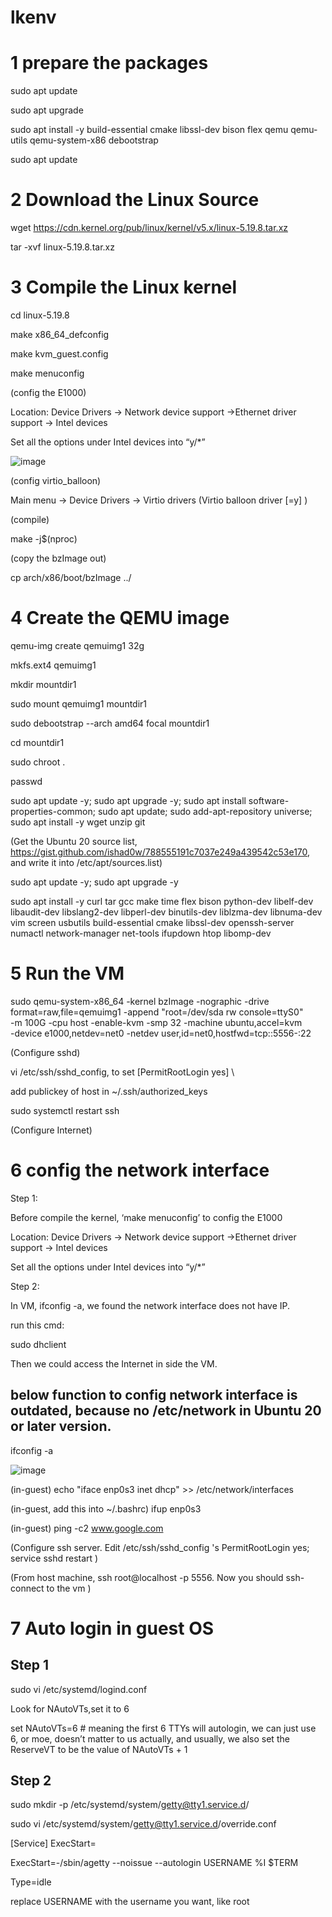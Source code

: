 # lkenv

# 1 prepare the packages

sudo apt update

sudo apt upgrade

sudo apt install -y build-essential cmake libssl-dev bison flex qemu qemu-utils qemu-system-x86 debootstrap

sudo apt update

# 2 Download the Linux Source

wget https://cdn.kernel.org/pub/linux/kernel/v5.x/linux-5.19.8.tar.xz

tar -xvf linux-5.19.8.tar.xz

# 3 Compile the Linux kernel

cd linux-5.19.8

make x86_64_defconfig

make kvm_guest.config

make menuconfig 

  (config the E1000)

  Location: Device Drivers -> Network device support ->Ethernet driver support -> Intel devices

  Set all the options under Intel devices into “y/*”

![image](https://user-images.githubusercontent.com/55301130/189800700-656a4597-18ad-4384-8009-d10010caaf8f.png)

  (config virtio_balloon)
  
  Main menu -> Device Drivers -> Virtio drivers (Virtio balloon driver [=y] )
  
 (compile)
 
 make -j$(nproc)

(copy the bzImage out)

cp arch/x86/boot/bzImage ../

# 4 Create the QEMU image

qemu-img create qemuimg1 32g

mkfs.ext4 qemuimg1 

mkdir mountdir1

sudo mount qemuimg1 mountdir1

sudo debootstrap --arch amd64 focal mountdir1

cd mountdir1

sudo chroot .

passwd

sudo apt update -y; sudo apt upgrade -y; sudo apt install software-properties-common; sudo apt update; sudo add-apt-repository universe;  sudo apt install -y wget unzip git


(Get the Ubuntu 20 source list, https://gist.github.com/ishad0w/788555191c7037e249a439542c53e170, and write it into /etc/apt/sources.list)

sudo apt update -y; sudo apt upgrade -y

sudo apt install -y curl tar gcc make time flex bison python-dev libelf-dev libaudit-dev libslang2-dev libperl-dev binutils-dev liblzma-dev libnuma-dev vim screen usbutils build-essential cmake libssl-dev openssh-server numactl network-manager net-tools ifupdown htop libomp-dev





# 5 Run the VM

sudo qemu-system-x86_64 -kernel bzImage -nographic -drive format=raw,file=qemuimg1 -append "root=/dev/sda rw console=ttyS0" \
-m 100G -cpu host -enable-kvm -smp 32 -machine ubuntu,accel=kvm \
-device e1000,netdev=net0 -netdev user,id=net0,hostfwd=tcp::5556-:22

(Configure sshd)

vi /etc/ssh/sshd_config, to set [PermitRootLogin yes] \

add publickey of host in ~/.ssh/authorized_keys

sudo systemctl restart ssh

(Configure Internet)


# 6 config the network interface

Step 1:

Before compile the kernel, ‘make menuconfig’ to config the E1000 

Location: Device Drivers -> Network device support ->Ethernet driver support -> Intel devices

Set all the options under Intel devices into “y/*”

Step 2:

In VM, ifconfig -a, we found the network interface does not have IP.

run this cmd:

sudo dhclient

Then we could access the Internet in side the VM.

below function to config network interface is outdated, because no /etc/network in Ubuntu 20 or later version.
------------------------------
ifconfig -a

![image](https://user-images.githubusercontent.com/55301130/189829330-cd290a07-aee2-46aa-bff0-ebca699e5f02.png)

(in-guest) echo "iface enp0s3 inet dhcp" >> /etc/network/interfaces

(in-guest, add this into ~/.bashrc) ifup enp0s3     

(in-guest) ping -c2 www.google.com

(Configure ssh server. Edit /etc/ssh/sshd_config 's PermitRootLogin yes; service sshd restart )

(From host machine, ssh root@localhost -p 5556. Now you should ssh-connect to the vm )

# 7 Auto login in guest OS

## Step 1

sudo vi /etc/systemd/logind.conf

Look for NAutoVTs,set it to 6

set NAutoVTs=6 # meaning the first 6 TTYs will autologin, we can just use 6, or moe, doesn’t matter to us actually, and usually, we also set the ReserveVT to be the value of NAutoVTs + 1

## Step 2
sudo mkdir -p /etc/systemd/system/getty@tty1.service.d/

sudo vi /etc/systemd/system/getty@tty1.service.d/override.conf

[Service] ExecStart= 

ExecStart=-/sbin/agetty --noissue --autologin USERNAME %I $TERM 

Type=idle

replace USERNAME with the username you want, like root




  


